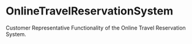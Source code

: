 # OnlineTravelReservationSystem
Customer Representative Functionality of the Online Travel Reservation System.
